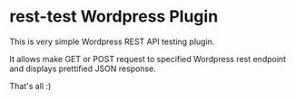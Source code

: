 # rest-test Wordpress Plugin
This is very simple Wordpress REST API testing plugin.

It allows make GET or POST request to specified Wordpress rest endpoint and displays prettified JSON response.

That's all :)
